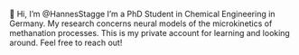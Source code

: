 👋 Hi, I’m @HannesStagge
I’m a PhD Student in Chemical Engineering in Germany. My research concerns neural models of the microkinetics of methanation processes.
This is my private account for learning and looking around.
Feel free to reach out!
